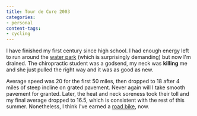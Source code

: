 ```yaml
---
title: Tour de Cure 2003
categories:
- personal
content-tags:
- cycling
---
```


I have finished my first century since high school.  I had enough energy left to run around the [water park][1] (which is surprisingly demanding) but now I'm drained.  The chiropractic student was a godsend, my neck was **killing** me and she just pulled the right way and it was as good as new.

   [1]: http://www.ragingrivers.com/

Average speed was 20 for the first 50 miles, then dropped to 18 after 4 miles of steep incline on grated pavement.  Never again will I take smooth pavement for granted.  Later, the heat and neck soreness took their toll and my final average dropped to 16.5, which is consistent with the rest of this summer.  Nonetheless, I think I've earned a [road bike][2], now.

   [2]: http://www.villagecycle.com/02_Lemond_Victoire.asp
